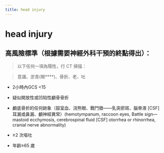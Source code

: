 ```yaml
---
title: head injury
---
```

# head injury

## 高風險標準（根據需要神經外科干預的終點得出）：

> 以下任何一項為陽性，行 CT 掃描：

> 意識、淤青(眼****)、骨折、老、吐

* 2小時內GCS <15

* 疑似開放性或凹陷性顱骨骨折

* 顱底骨折的任何跡象（鼓室血、浣熊眼、戰鬥徵——乳突瘀斑、腦脊液 [CSF] 耳漏或鼻漏、顱神經異常）(hemotympanum, raccoon eyes, Battle sign—mastoid ecchymosis, cerebrospinal fluid [CSF] otorrhea or rhinorrhea, cranial nerve abnormality)

* ≥2 次嘔吐

* 年齡≥65 歲
